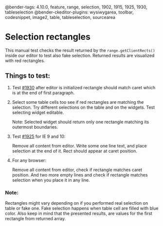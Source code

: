 @bender-tags: 4.10.0, feature, range, selection, 1902, 1915, 1925, 1930, tableselection
@bender-ckeditor-plugins: wysiwygarea, toolbar, codesnippet, image2, table, tableselection, sourcearea

# Selection rectangles

This manual test checks the result returned by the `range.getClientRects()` inside our editor to test also fake selection. Returned results are visualized with red rectangles.

## Things to test:

1. Test [#1930](https://github.com/ckeditor/ckeditor-dev/issues/1930) after editor is initialized rectangle should match caret which is at the end of first paragraph.

1. Select some table cells too see if red rectangles are matching the selection. Try different selections on the table and on the widgets.
Test selecting widget editable.

	Note: Selected widget should return only one rectangle matching its outermost boundaries.

1. Test [#1925](https://github.com/ckeditor/ckeditor-dev/issues/1925) for IE 9 and 10:

	Remove all content from editor. Write some one line text, and place selection at the end of it. Rect should appear at caret position.

1. For any browser:

	Remove all content from editor, check if rectangle matches caret position. And two more empty lines and check if rectangle matches selection when you place it in any line.

### Note:

Rectangles might vary depending on if you performed real selection on table or fake one. Fake selection happens when table cell are filled with blue color. Also keep in mind that the presented results, are values for the first rectangle from returned array.
